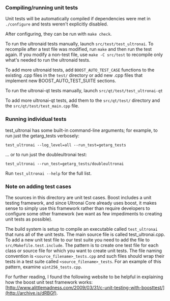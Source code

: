 ### Compiling/running unit tests

Unit tests will be automatically compiled if dependencies were met in `./configure`
and tests weren't explicitly disabled.

After configuring, they can be run with `make check`.

To run the ultronaid tests manually, launch `src/test/test_ultronai`. To recompile
after a test file was modified, run `make` and then run the test again. If you
modify a non-test file, use `make -C src/test` to recompile only what's needed
to run the ultronaid tests.

To add more ultronaid tests, add `BOOST_AUTO_TEST_CASE` functions to the existing
.cpp files in the `test/` directory or add new .cpp files that
implement new BOOST_AUTO_TEST_SUITE sections.

To run the ultronai-qt tests manually, launch `src/qt/test/test_ultronai-qt`

To add more ultronai-qt tests, add them to the `src/qt/test/` directory and
the `src/qt/test/test_main.cpp` file.

### Running individual tests

test_ultronai has some built-in command-line arguments; for
example, to run just the getarg_tests verbosely:

    test_ultronai --log_level=all --run_test=getarg_tests

... or to run just the doubleultronai test:

    test_ultronai --run_test=getarg_tests/doubleultronai

Run `test_ultronai --help` for the full list.

### Note on adding test cases

The sources in this directory are unit test cases.  Boost includes a
unit testing framework, and since Ultronai Core already uses boost, it makes
sense to simply use this framework rather than require developers to
configure some other framework (we want as few impediments to creating
unit tests as possible).

The build system is setup to compile an executable called `test_ultronai`
that runs all of the unit tests.  The main source file is called
test_ultronai.cpp. To add a new unit test file to our test suite you need
to add the file to `src/Makefile.test.include`. The pattern is to create
one test file for each class or source file for which you want to create
unit tests.  The file naming convention is `<source_filename>_tests.cpp`
and such files should wrap their tests in a test suite
called `<source_filename>_tests`. For an example of this pattern,
examine `uint256_tests.cpp`.

For further reading, I found the following website to be helpful in
explaining how the boost unit test framework works:
[http://www.alittlemadness.com/2009/03/31/c-unit-testing-with-boosttest/](http://archive.is/dRBGf).
